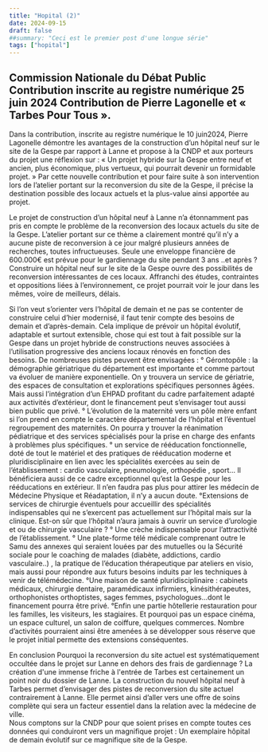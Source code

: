 ```yaml
---
title: "Hopital (2)"
date: 2024-09-15
draft: false
##summary: "Ceci est le premier post d'une longue série"
tags: ["hopital"]
---
```


## Commission Nationale du Débat Public   Contribution inscrite au registre numérique 25  juin 2024 Contribution de  Pierre Lagonelle et « Tarbes Pour Tous ».        

Dans la contribution, inscrite au registre numérique le 10 juin2024, Pierre Lagonelle   démontre les avantages de la construction d’un hôpital neuf sur le site de la Gespe par rapport à Lanne et propose à la CNDP et aux  porteurs du projet une réflexion sur : «   Un  projet hybride sur la Gespe entre neuf et ancien, plus économique, plus vertueux, qui pourrait devenir un formidable projet. »
Par cette nouvelle contribution et pour faire suite à son intervention lors de l’atelier portant sur la reconversion du site de la Gespe, il précise la destination possible des locaux actuels et la plus-value ainsi apportée au projet.

Le projet de construction d’un hôpital neuf à Lanne n’a étonnamment pas  pris en compte le problème de la reconversion des locaux actuels du site de la Gespe. L’atelier portant sur ce thème a clairement montré qu’il n’y a aucune piste de reconversion à ce jour malgré plusieurs années de recherches, toutes infructueuses. Seule une enveloppe financière de 600.000€ est prévue pour le gardiennage du site pendant 3 ans ..et après ?                              Construire un hôpital neuf sur le site de la Gespe ouvre des possibilités de reconversion intéressantes  de ces locaux. Affranchi des études, contraintes et oppositions liées à l’environnement, ce projet pourrait voir le jour dans les mêmes, voire de meilleurs, délais.
                            
Si l’on veut s’orienter vers l’hôpital de demain  et ne pas se contenter de construire celui d’hier modernisé, il faut tenir compte des besoins de demain et d’après-demain. Cela implique  de prévoir un hôpital évolutif, adaptable et surtout extensible, chose qui est tout à fait possible sur la Gespe  dans un projet hybride de constructions neuves associées à l’utilisation progressive des anciens locaux rénovés en fonction des besoins. De nombreuses pistes peuvent être envisagées :
         ° Gérontopôle : la démographie gériatrique du département est importante et comme partout va évoluer de manière exponentielle. On y  trouvera un service de gériatrie, des espaces de consultation et explorations spécifiques personnes âgées. Mais aussi l’intégration d’un EHPAD  profitant du cadre parfaitement adapté aux activités d’extérieur, dont le financement peut s’envisager tout aussi bien public que privé.
           ° L’évolution de la maternité vers un pôle mère enfant si l’on prend en compte le caractère départemental de l’hôpital et l’éventuel regroupement des maternités. On pourra y trouver la réanimation pédiatrique et des services spécialisés pour la prise en charge  des enfants à problèmes plus spécifiques.
              ° un service de rééducation fonctionnelle, doté  de tout le matériel et des pratiques de rééducation moderne et pluridisciplinaire en lien avec les spécialités exercées au sein de l’établissement : cardio vasculaire, pneumologie,  orthopédie , sport… Il bénéficiera aussi de ce cadre exceptionnel qu’est la Gespe  pour les rééducations en extérieur. Il n’en faudra pas plus pour attirer les médecin de Médecine Physique et Réadaptation, il n’y a aucun doute.
                 °Extensions de services de chirurgie éventuels pour accueillir des spécialités indispensables  qui ne s’exercent pas actuellement sur l’hôpital mais sur la clinique. Est-on sûr que l’hôpital n’aura jamais à ouvrir un service d’urologie et ou de chirurgie vasculaire ? 
                  ° Une crèche indispensable pour l’attractivité de l’établissement.
                  ° Une plate-forme télé médicale  comprenant outre le Samu des annexes  qui seraient louées par des mutuelles ou la Sécurité sociale pour le coaching de malades (diabète, addictions, cardio vasculaire..) , la pratique de l’éducation thérapeutique par ateliers en visio, mais aussi pour répondre aux futurs  besoins induits par les techniques à venir de télémédecine.
                    °Une maison de santé pluridisciplinaire : cabinets médicaux, chirurgie dentaire, paramédicaux infirmiers, kinésithérapeutes, orthophonistes orthoptistes, sages femmes, psychologues…dont le financement pourra être privé.
                    °Enfin une partie hôtellerie restauration pour les familles, les visiteurs, les stagiaires. Et pourquoi pas un espace cinéma, un espace culturel, un salon de coiffure, quelques commerces.
Nombre d’activités pourraient ainsi être amenées à se développer sous réserve que le projet initial permette des extensions conséquentes.


En conclusion
             Pourquoi la reconversion du site actuel est systématiquement occultée dans le projet sur Lanne en dehors des frais de gardiennage ? La création d'une immense friche à l'entrée de Tarbes est certainement un point noir du dossier de Lanne.
            La construction du nouvel hôpital neuf à Tarbes permet d’envisager des pistes de reconversion du site actuel contrairement à Lanne. Elle permet ainsi d’aller vers une  offre de soins complète qui sera un facteur essentiel dans la relation avec la médecine de ville.  
Nous comptons sur la CNDP pour que soient prises en compte toutes ces données qui  conduiront vers un magnifique projet :  Un exemplaire hôpital de demain  évolutif  sur ce magnifique site de la Gespe.
